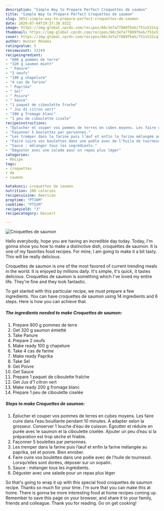```yaml
---
description: "Simple Way to Prepare Perfect Croquettes de saumon"
title: "Simple Way to Prepare Perfect Croquettes de saumon"
slug: 3651-simple-way-to-prepare-perfect-croquettes-de-saumon
date: 2020-07-04T19:37:38.932Z
image: https://img-global.cpcdn.com/recipes/66c3efa7f889fbeb/751x532cq70/croquettes-de-saumon-photo-principale-de-la-recette.jpg
thumbnail: https://img-global.cpcdn.com/recipes/66c3efa7f889fbeb/751x532cq70/croquettes-de-saumon-photo-principale-de-la-recette.jpg
cover: https://img-global.cpcdn.com/recipes/66c3efa7f889fbeb/751x532cq70/croquettes-de-saumon-photo-principale-de-la-recette.jpg
author: Hunter Rhodes
ratingvalue: 5
reviewcount: 33249
recipeingredient:
- "800 g pommes de terre"
- "320 g saumon miett"
- " Panure"
- "2 oeufs"
- "100 g chapelure"
- "4 cas de farine"
- " Paprika"
- " Sel"
- " Poivre"
- " Sauce"
- "1 paquet de ciboulette frache"
- " Jus d1 citron vert"
- "200 g fromage blanc"
- "1 peu de ciboulette cisele"
recipeinstructions:
- "Éplucher et couper vos pommes de terres en cubes moyens. Les faire cuire dans l’eau bouillante pendant 10 minutes. À adapter selon la grosseur. Conserver 1 louche d’eau de cuisson. Égoutter et réduire en purée avec le saumon et la ciboulette ciselée. Ajouter un peu d’eau si la préparation est trop sèche et friable."
- "Façonner 5 boulettes par personnes."
- "Les tremper dans la farine puis l’œuf et enfin la farine mélangée au paprika, sel et poivre. Bien enrober."
- "Faire cuire vos boulettes dans une poêle avec de l’huile de tournesol. Lorsqu’elles sont dorées, déposer sur un sopalin."
- "Sauce : mélanger tous les ingrédients."
- "Déguster avec une salade pour un repas plus léger"
categories:
- Recipe
tags:
- croquettes
- de
- saumon

katakunci: croquettes de saumon 
nutrition: 108 calories
recipecuisine: American
preptime: "PT16M"
cooktime: "PT52M"
recipeyield: "3"
recipecategory: Dessert

---
```



![Croquettes de saumon](https://img-global.cpcdn.com/recipes/66c3efa7f889fbeb/751x532cq70/croquettes-de-saumon-photo-principale-de-la-recette.jpg)

Hello everybody, hope you are having an incredible day today. Today, I'm gonna show you how to make a distinctive dish, croquettes de saumon. It is one of my favorites food recipes. For mine, I am going to make it a bit tasty. This will be really delicious.

Croquettes de saumon is one of the most favored of current trending meals in the world. It is enjoyed by millions daily. It's simple, it's quick, it tastes delicious. Croquettes de saumon is something which I've loved my entire life. They're fine and they look fantastic.




To get started with this particular recipe, we must prepare a few ingredients. You can have croquettes de saumon using 14 ingredients and 6 steps. Here is how you can achieve that.

<!--inarticleads1-->

##### The ingredients needed to make Croquettes de saumon:

1. Prepare 800 g pommes de terre
1. Get 320 g saumon émietté
1. Take  Panure
1. Prepare 2 oeufs
1. Make ready 100 g chapelure
1. Take 4 cas de farine
1. Make ready  Paprika
1. Take  Sel
1. Get  Poivre
1. Get  Sauce
1. Prepare 1 paquet de ciboulette fraîche
1. Get  Jus d’1 citron vert
1. Make ready 200 g fromage blanc
1. Prepare 1 peu de ciboulette ciselée




<!--inarticleads2-->

##### Steps to make Croquettes de saumon:

1. Éplucher et couper vos pommes de terres en cubes moyens. Les faire cuire dans l’eau bouillante pendant 10 minutes. À adapter selon la grosseur. Conserver 1 louche d’eau de cuisson. Égoutter et réduire en purée avec le saumon et la ciboulette ciselée. Ajouter un peu d’eau si la préparation est trop sèche et friable.
1. Façonner 5 boulettes par personnes.
1. Les tremper dans la farine puis l’œuf et enfin la farine mélangée au paprika, sel et poivre. Bien enrober.
1. Faire cuire vos boulettes dans une poêle avec de l’huile de tournesol. Lorsqu’elles sont dorées, déposer sur un sopalin.
1. Sauce : mélanger tous les ingrédients.
1. Déguster avec une salade pour un repas plus léger




So that's going to wrap it up with this special food croquettes de saumon recipe. Thanks so much for your time. I'm sure that you can make this at home. There is gonna be more interesting food at home recipes coming up. Remember to save this page on your browser, and share it to your family, friends and colleague. Thank you for reading. Go on get cooking!
